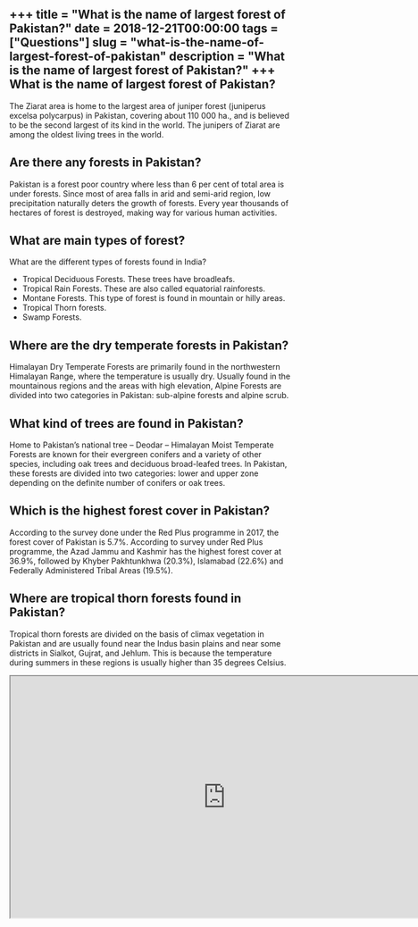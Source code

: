 +++
title = "What is the name of largest forest of Pakistan?"
date = 2018-12-21T00:00:00
tags = ["Questions"]
slug = "what-is-the-name-of-largest-forest-of-pakistan"
description = "What is the name of largest forest of Pakistan?"
+++
What is the name of largest forest of Pakistan?
-----------------------------------------------

The Ziarat area is home to the largest area of juniper forest (juniperus excelsa polycarpus) in Pakistan, covering about 110 000 ha., and is believed to be the second largest of its kind in the world. The junipers of Ziarat are among the oldest living trees in the world.

Are there any forests in Pakistan?
----------------------------------

Pakistan is a forest poor country where less than 6 per cent of total area is under forests. Since most of area falls in arid and semi-arid region, low precipitation naturally deters the growth of forests. Every year thousands of hectares of forest is destroyed, making way for various human activities.

What are main types of forest?
------------------------------

What are the different types of forests found in India?

- Tropical Deciduous Forests. These trees have broadleafs.
- Tropical Rain Forests. These are also called equatorial rainforests.
- Montane Forests. This type of forest is found in mountain or hilly areas.
- Tropical Thorn forests.
- Swamp Forests.

Where are the dry temperate forests in Pakistan?
------------------------------------------------

Himalayan Dry Temperate Forests are primarily found in the northwestern Himalayan Range, where the temperature is usually dry. Usually found in the mountainous regions and the areas with high elevation, Alpine Forests are divided into two categories in Pakistan: sub-alpine forests and alpine scrub.

What kind of trees are found in Pakistan?
-----------------------------------------

Home to Pakistan’s national tree – Deodar – Himalayan Moist Temperate Forests are known for their evergreen conifers and a variety of other species, including oak trees and deciduous broad-leafed trees. In Pakistan, these forests are divided into two categories: lower and upper zone depending on the definite number of conifers or oak trees.

Which is the highest forest cover in Pakistan?
----------------------------------------------

According to the survey done under the Red Plus programme in 2017, the forest cover of Pakistan is 5.7%. According to survey under Red Plus programme, the Azad Jammu and Kashmir has the highest forest cover at 36.9%, followed by Khyber Pakhtunkhwa (20.3%), Islamabad (22.6%) and Federally Administered Tribal Areas (19.5%).

Where are tropical thorn forests found in Pakistan?
---------------------------------------------------

Tropical thorn forests are divided on the basis of climax vegetation in Pakistan and are usually found near the Indus basin plains and near some districts in Sialkot, Gujrat, and Jehlum. This is because the temperature during summers in these regions is usually higher than 35 degrees Celsius.

<iframe allow="accelerometer; autoplay; clipboard-write; encrypted-media; gyroscope; picture-in-picture" allowfullscreen="" class="__youtube_prefs__  epyt-is-override  no-lazyload" data-no-lazy="1" data-origheight="433" data-origwidth="770" data-skipgform_ajax_framebjll="" height="433" id="_ytid_45843" loading="lazy" src="https://www.youtube.com/embed/PwwuYp5vVPI?enablejsapi=1&autoplay=0&cc_load_policy=0&cc_lang_pref=&iv_load_policy=1&loop=0&modestbranding=0&rel=1&fs=1&playsinline=0&autohide=2&theme=dark&color=red&controls=1&" title="YouTube player" width="770"></iframe>